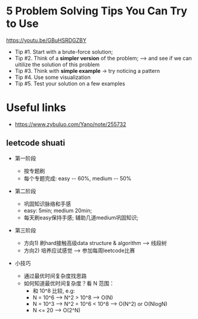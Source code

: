 # 5 Problem Solving Tips You Can Try to Use
https://youtu.be/GBuHSRDGZBY
- Tip #1. Start with a brute-force solution;
- Tip #2. Think of a **simpler version** of the problem; --> and see if we can uitilize the solution of this problem
- Tip #3. Think with **simple example** -> try noticing a pattern
- Tip #4. Use some visualization
- Tip #5. Test your solution on a few examples

# Useful links
- https://www.zybuluo.com/Yano/note/255732

## leetcode shuati
- 第一阶段
    - 按专题刷
    - 每个专题完成: easy -- 60%, medium -- 50%
- 第二阶段
    - 巩固知识脉络和手感
    - easy: 5min; medium 20min;
    - 每天刷easy保持手感; 辅助几道medium巩固知识;
- 第三阶段
    - 方向1) 刷hard接触高级data structure & algorithm --> 线段树
    - 方向2) 培养应试感觉 --> 参加每周leetcode比赛

- 小技巧
    - 通过最优时间复杂度找思路
    - 如何知道最优时间复杂度？看 N 范围：
        - 和 10^8 比较, e.g:
        - N = 10^6 --> N^2 > 10^8 --> O(N)
        - N = 10^3 --> N^2 = 10^6 < 10^8 --> O(N^2) or O(NlogN)
        - N <= 20 --> O(2^N)